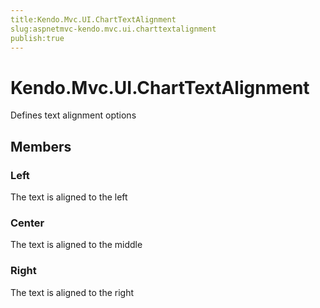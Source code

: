 ```yaml
---
title:Kendo.Mvc.UI.ChartTextAlignment
slug:aspnetmvc-kendo.mvc.ui.charttextalignment
publish:true
---
```


# Kendo.Mvc.UI.ChartTextAlignment

Defines text alignment options

## Members

### Left
The text is aligned to the left

### Center
The text is aligned to the middle

### Right
The text is aligned to the right